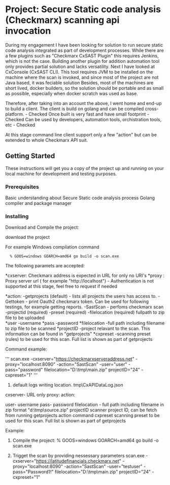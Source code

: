 
# Project: Secure Static code analysis (Checkmarx) scanning api invocation
During my engagement I have been looking for solution to run secure static code analysis integrated as part of development processes. While there are a few plugins such as "Checkmarx CxSAST Plugin" this requires Jenkins, which is not the case. 
Building another plugin for addition automation tool only provides partial solution and lacks versatility. 
Next I have looked at  CxConsole (CxSAST CLI). This tool requires JVM to be installed on the machine where the scan is invoked, and since most of the project are not Java based, it was feciable solution
Besides, most of the machines are short lived, docker builders, so the solution should be portable and as small as possible, especially when docker scratch was used as base. 

Therefore, after taking into an account the above, I went home and end-up to build a client. 
The client is build on golang and can be compiled cross-platform. - Checked
Once built is very fast and have small footprint - Checked
Can be used by developers, automation tools, orchistration tools, etc - Checked

At this stage command line client support only a few "action" but can be extended to whole Checkmarx API suit. 

## Getting Started
These instructions will get you a copy of the project up and running on your local machine for development and testing purposes. 

### Prerequisites
Basic understanding about Secure Static code analysis process
Golang compiler and package manager

### Installing

Download and Compile the project:


download the project


For example Windows compilation command 
```
  % GOOS=windows GOARCH=amd64 go build -o scan.exe
```

The following paramets are accepted:

*cxserver:
   Checkmarx address is expected in URL for only no URI's
*proxy :
  Proxy server url ( for example "http://localhost") - Authentication is not supported at this stage, feel free to request if needed

*action: 
  -getprojects (default) - lists all projects the users has access to.
  -Gettoken   - print Oauth2 checkmarx token. Can be used for following testings, for example getting reports. 
  -SastScan - perfoms checkmarx scan 
      -projectid (required)
      -preset   (required)
      -filelocation (required) fullpath to zip file to be uploaded  
*user
  -username
*pass
  -password
*filelocation
  -full path including filename to zip file to be scanned
*projectID
  -project relavant to the scan. This information can be found in "getprojects"
*cxpreset
  -scanning preset (rules) to be used for this scan. Full list is shown as part of getprojects

Command example:

'''
scan.exe -cxserver="https://checkmarxserveraddress.net" -proxy="localhost:8090" -action="SastScan" -user="user" -pass="password" filelocation="D:\tmp\main.zip" projectID="24" -cxpreset="1"
'''



1. default logs writing location. 
  tmp\\CxAPIDataLog.json

cxserver- URL only
proxy:
action: 
    
user- username
pass- password
filelocation - full path including filename in zip format
    "d:\tmp\source.zip"
projectID
    scanner project ID, can be fetch from running getprojects action command
cxpreset
    scanning preset to be used for this scan. Full list is shown as part of getprojects

Example:
1. Compile the project:
  % GOOS=windows GOARCH=amd64 go build -o scan.exe

2. Trigget the scan by providing nessessary parameters 
scan.exe -cxserver="https://latitudefinancials.checkmarx.net" -proxy="localhost:8090" -action="SastScan" -user="testuser" -pass="Password1!" filelocation="D:\tmp\main.zip" projectID="24" -cxpreset="1"

